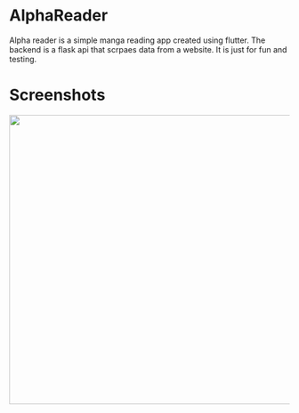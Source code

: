 # AlphaReader

Alpha reader is a simple manga reading app created using flutter. The backend is a flask api that scrpaes data from a website. It is just for fun and testing.


# Screenshots
<img src="C:\Users\rocks\Downloads\1.jpg" height="520px">
